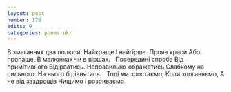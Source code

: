 ```yaml
---
layout: post
number: 178
edits: 9
categories: poems ukr
---
```


В змаганнях два полюси:
Найкраще 
І найгірше. 
Прояв краси 
Або пропаще.
В малюнках чи в віршах.
 
Посередині спроба
Від примітивного
Відірватись.
Неправильно ображатись
Слабкому на сильного.
На нього б рівнятись.
 
Тоді ми зростаємо,
Коли здоганяємо,
А не від заздрощів
Нищимо і розриваємо.
